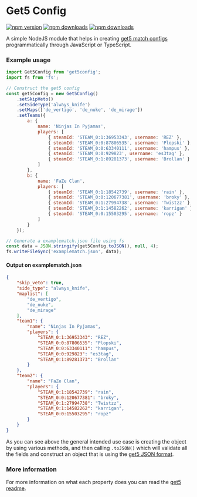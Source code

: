 # Get5 Config

<a href="https://www.npmjs.com/package/get5config"><img src="https://img.shields.io/npm/v/get5config.svg?maxAge=3600" alt="npm version" /></a>
<a href="https://www.npmjs.com/package/get5config"><img src="https://img.shields.io/npm/dt/get5config.svg?maxAge=3600" alt="npm downloads" /></a>
<a href="https://www.npmjs.com/package/get5config"><img src="https://img.shields.io/github/repo-size/GekasD/get5config.svg?maxAge=3600" alt="npm downloads" /></a>

A simple NodeJS module that helps in creating [get5 match configs](https://github.com/splewis/get5#match-schema) programmatically through JavaScript or TypeScript.

### Example usage

```js
import Get5Config from 'get5config';
import fs from 'fs';

// Construct the get5 config
const get5Config = new Get5Config()
	.setSkipVeto()
	.setSideType('always_knife')
	.setMaps(['de_vertigo', 'de_nuke', 'de_mirage'])
	.setTeams({
		a: {
			name: 'Ninjas In Pyjamas',
			players: [
				{ steamId: 'STEAM_0:1:36953343', username: 'REZ' },
				{ steamId: 'STEAM_0:0:87806535', username: 'Plopski' },
				{ steamId: 'STEAM_0:0:63340111', username: 'hampus' },
				{ steamId: 'STEAM_0:0:929823', username: 'es3tag' },
				{ steamId: 'STEAM_0:1:89281373', username: 'Brollan' }
			]
		},
		b: {
			name: 'FaZe Clan',
			players: [
				{ steamId: 'STEAM_0:1:18542739', username: 'rain' },
				{ steamId: 'STEAM_0:0:120677381', username: 'broky' },
				{ steamId: 'STEAM_0:1:27994738', username: 'Twistzz' },
				{ steamId: 'STEAM_0:1:14582262', username: 'karrigan' },
				{ steamId: 'STEAM_0:0:15503295', username: 'ropz' }
			]
		}
	});

// Generate a examplematch.json file using fs
const data = JSON.stringify(get5Config.toJSON(), null, 4);
fs.writeFileSync('examplematch.json', data);
```

#### Output on examplematch.json

```json
{
    "skip_veto": true,
    "side_type": "always_knife",
    "maplist": [
        "de_vertigo",
        "de_nuke",
        "de_mirage"
    ],
    "team1": {
        "name": "Ninjas In Pyjamas",
        "players": {
            "STEAM_0:1:36953343": "REZ",
            "STEAM_0:0:87806535": "Plopski",
            "STEAM_0:0:63340111": "hampus",
            "STEAM_0:0:929823": "es3tag",
            "STEAM_0:1:89281373": "Brollan"
        }
    },
    "team2": {
        "name": "FaZe Clan",
        "players": {
            "STEAM_0:1:18542739": "rain",
            "STEAM_0:0:120677381": "broky",
            "STEAM_0:1:27994738": "Twistzz",
            "STEAM_0:1:14582262": "karrigan",
            "STEAM_0:0:15503295": "ropz"
        }
    }
}
```

As you can see above the general intended use case is creating the object by using various methods, and then calling `.toJSON()` which will validate all the fields and construct an object that is using the [get5 JSON format](https://github.com/splewis/get5/blob/master/configs/get5/example_match.json).

### More information
For more information on what each property does you can read the [get5 readme](https://github.com/splewis/get5#match-schema).